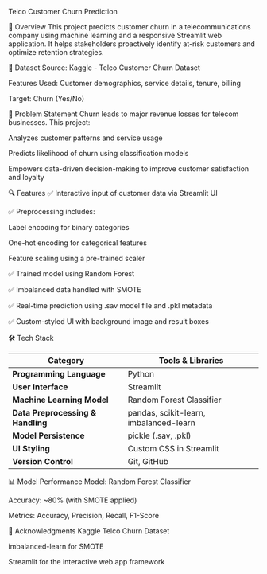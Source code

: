 Telco Customer Churn Prediction


📌 Overview
This project predicts customer churn in a telecommunications company using machine learning and a responsive Streamlit web application. It helps stakeholders proactively identify at-risk customers and optimize retention strategies.

📁 Dataset
Source: Kaggle - Telco Customer Churn Dataset

Features Used: Customer demographics, service details, tenure, billing

Target: Churn (Yes/No)

🧠 Problem Statement
Churn leads to major revenue losses for telecom businesses. This project:

Analyzes customer patterns and service usage

Predicts likelihood of churn using classification models

Empowers data-driven decision-making to improve customer satisfaction and loyalty

🔍 Features
✅ Interactive input of customer data via Streamlit UI

✅ Preprocessing includes:

Label encoding for binary categories

One-hot encoding for categorical features

Feature scaling using a pre-trained scaler

✅ Trained model using Random Forest

✅ Imbalanced data handled with SMOTE

✅ Real-time prediction using .sav model file and .pkl metadata

✅ Custom-styled UI with background image and result boxes

🛠️ Tech Stack

| **Category**                      | **Tools & Libraries**                  |
| --------------------------------- | -------------------------------------- |
| **Programming Language**          | Python                                 |
| **User Interface**                | Streamlit                              |
| **Machine Learning Model**        | Random Forest Classifier               |
| **Data Preprocessing & Handling** | pandas, scikit-learn, imbalanced-learn |
| **Model Persistence**             | pickle (.sav, .pkl)                    |
| **UI Styling**                    | Custom CSS in Streamlit                |
| **Version Control**               | Git, GitHub                            |

📊 Model Performance
Model: Random Forest Classifier

Accuracy: ~80% (with SMOTE applied)

Metrics: Accuracy, Precision, Recall, F1-Score

🤝 Acknowledgments
Kaggle Telco Churn Dataset

imbalanced-learn for SMOTE

Streamlit for the interactive web app framework

